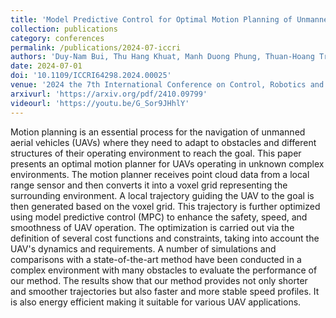 ```yaml
---
title: 'Model Predictive Control for Optimal Motion Planning of Unmanned Aerial Vehicles'
collection: publications
category: conferences
permalink: /publications/2024-07-iccri
authors: 'Duy-Nam Bui, Thu Hang Khuat, Manh Duong Phung, Thuan-Hoang Tran & Dong LT Tran'
date: 2024-07-01
doi: '10.1109/ICCRI64298.2024.00025'
venue: '2024 the 7th International Conference on Control, Robotics and Informatics (ICCRI)'
arxivurl: 'https://arxiv.org/pdf/2410.09799'
videourl: 'https://youtu.be/G_Sor9JHhlY'
---
```


Motion planning is an essential process for the navigation of unmanned aerial vehicles (UAVs) where they need to adapt to obstacles and different structures of their operating environment to reach the goal. This paper presents an optimal motion planner for UAVs operating in unknown complex environments. The motion planner receives point cloud data from a local range sensor and then converts it into a voxel grid representing the surrounding environment. A local trajectory guiding the UAV to the goal is then generated based on the voxel grid. This trajectory is further optimized using model predictive control (MPC) to enhance the safety, speed, and smoothness of UAV operation. The optimization is carried out via the definition of several cost functions and constraints, taking into account the UAV's dynamics and requirements. A number of simulations and comparisons with a state-of-the-art method have been conducted in a complex environment with many obstacles to evaluate the performance of our method. The results show that our method provides not only shorter and smoother trajectories but also faster and more stable speed profiles. It is also energy efficient making it suitable for various UAV applications.